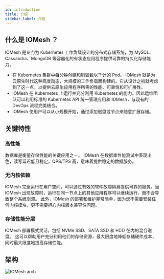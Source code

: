 ```yaml
---
id: introduction
title: 介绍
sidebar_label: 介绍
---
```


## 什么是 IOMesh ？

IOMesh 是专门为 Kubernetes 工作负载设计的分布式存储系统，为 MySQL、Cassandra、MongoDB 等容器化的有状态应用程序提供可靠的持久化存储能力。

- 在 Kubernetes 集群中每分钟创建和销毁数以千计的 Pod。 IOMesh 就是为云原生时代这种高度动态、大规模的工作负载而构建的。它从设计之初就考虑到了这一点，以提供云原生应用程序所需的性能、可靠性和可扩展性。
- IOMesh 在 Kubernetes 上运行并充分利用 Kubernetes 的能力。因此运维团队可以利用标准的 Kubernetes API 统一管理应用和 IOMesh，与现有的 DevOps 流程完美结合。
- IOMesh 使用户可以从小规模开始，通过添加磁盘或节点来随意扩展存储。

## 关键特性

### 高性能
   数据库是衡量存储性能的关键应用之一。 IOMesh 在数据库性能测试中表现出色，读写延迟低且稳定，QPS/TPS 高，意味着提供稳定的数据服务。
### 无内核依赖
   IOMesh 完全运行在用户空间，可以通过有效的软件故障隔离提供可靠的服务。当 IOMesh 出现故障时，运行在同一节点上的其他应用程序可以继续运行，而不会导致整个系统崩溃。 此外，IOMesh 的部署和维护非常简单，因为您不需要安装任何内核模块，更不需要担心内核版本兼容性问题。
### 存储性能分层
   IOMesh 部署模式灵活，包括 NVMe SSD、SATA SSD 和 HDD 在内的混合磁盘。 这可以帮助用户充分利用他们的存储资源，最大限度地降低存储硬件成本，同时最大限度地提高存储性能。

## 架构

![IOMesh arch](https://user-images.githubusercontent.com/78140947/122766241-e2352c00-d2d3-11eb-9630-bb5b428c3178.png)
